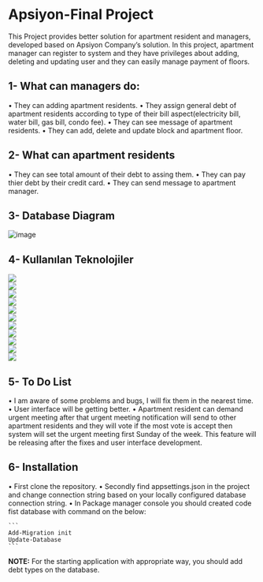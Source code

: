 # Apsiyon-Final Project
This Project provides better solution for apartment resident and managers, developed based on Apsiyon Company’s solution. In this project, apartment manager can register to system and they have privileges about adding, deleting and updating user and they can easily manage payment of floors.  

## 1-	What can managers do:
 •	They can adding apartment residents.
 •	They assign general debt of apartment residents according to type of their bill aspect(electricity bill, water bill, gas bill, condo fee).
 •	They can see  message of apartment residents.
 •	They can add, delete and update block and apartment floor.

## 2-	What can apartment residents 
• They can see total amount of their debt to assing them. 
•	 They can pay thier debt by their credit card.
•	They can send message to apartment manager.

## 3- Database Diagram
![image](https://user-images.githubusercontent.com/77583188/125195252-8b30d000-e25d-11eb-9b79-9476362714c2.png)


## 4- Kullanılan Teknolojiler 
<img src="https://img.shields.io/badge/-ASP.NET%20CORE%20MVC-purple"></img><br/>
<img src="https://img.shields.io/badge/-Entity%20Framework-red"></img><br/>
<img src="https://img.shields.io/badge/-AutoMapper-purple"></img><br/>
<img src="https://img.shields.io/badge/-Identity-orange"></img><br/>
<img src="https://img.shields.io/badge/-Sql%20Server-brightgreen"></img><br/>
<img src="https://img.shields.io/badge/-MongoDb-yellow"></img><br/>
<img src="https://img.shields.io/badge/-UnitOfWork-darkblue"></img><br/>
<img src="https://img.shields.io/badge/-Bootstrap-darkgreen"></img><br/>
<img src="https://img.shields.io/badge/-C%23-lemon"></img><br/>
<img src="https://img.shields.io/badge/-Lazy%20Loading-black"></img><br/>
<img src="https://img.shields.io/badge/-json-blue"></img><br/>

## 5- To Do List 
•	I am aware of some problems and bugs, I will fix them in the nearest time. 
•	User interface will be getting better.
•	Apartment resident can demand urgent meeting after that urgent meeting notification will send to other apartment residents and they will vote if the most vote is accept then system will set the urgent meeting first Sunday of the week. This feature will be releasing after the fixes and user interface development. 

## 6-  Installation 
•	First clone the repository.
•	Secondly find appsettings.json in the project and change connection string based on your locally configured database connection string.
•	In Package manager console you should created code fist database with command on the below:

   	```
    Add-Migration init
   	Update-Database
    ```
<b>NOTE:</b>  For the starting application with appropriate way, you should add debt types on the database.
